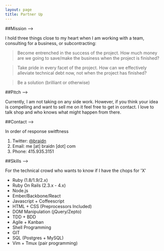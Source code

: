 ```yaml
---
layout: page
title: Partner Up
---
```


##Mission -->

I hold three things close to my heart when I am working with a team,
consulting for a business, or subcontracting:

> Become entrenched in the success of the project. How much money are we
going to save/make the business when the project is finished?

> Take pride in every facet of the project. How can we effectively
alleviate technical debt now, not when the project has finished?

> Be a solution (brilliant or otherwise)

##Pitch -->

Currently, I am not taking on any side work.
However, if you think your idea is compelling
and want to sell me on it feel free to get in contact.
I love to talk shop and who knows what might happen from there.

##Contact -->

In order of response switftness

1. Twitter: [@braidn][1]
1. Email: me [at] braidn [dot] com
1. Phone: 415.935.3151

##Skills -->

For the technical crowd who wants to know if I have the chops for 'X'

* Ruby (1.8/1.9/2.x)
* Ruby On Rails (2.3.x - 4.x)
* Node.js
* Ember/Backbone/React
* Javascript + Coffeescript
* HTML + CSS (Preprocessors Included)
* DOM Manipulation (jQuery/Zepto)
* TDD + BDD
* Agile + Kanban
* Shell Programming
* GIT
* SQL (Postgres + MySQL)
* Vim + Tmux (pair programming)


[1]: https://twitter.com/braidn
